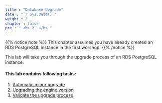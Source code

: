 ```yaml
---
title : "Database Upgrade"
date : "`r Sys.Date()`"
weight : 2
chapter : false
pre : " <b> 2. </b> "
---
```



{{% notice note %}}
This chapter assumes you have already created an RDS PostgreSQL instance in the first worshop.
{{% /notice %}}

This lab will take you through the upgrade process of an RDS PostgreSQL instance.

#### This lab contains following tasks:
1. [Automatic minor upgrade](2-1-Automaticminorupgrade/)
2. [Upgrading the engine version](2-2-Upgradingtheengineversion/)
3. [Validate the upgrade process](2-3-Validatetheupgradeprocess/)

